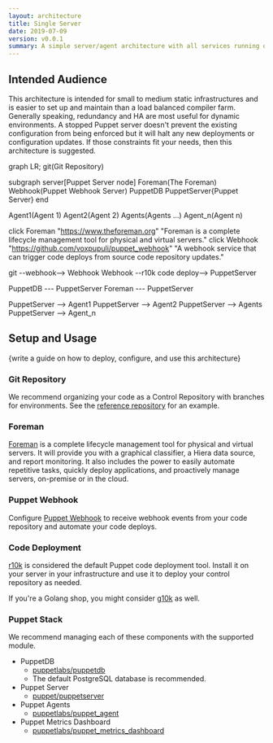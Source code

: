 ```yaml
---
layout: architecture
title: Single Server
date: 2019-07-09
version: v0.0.1
summary: A simple server/agent architecture with all services running on a single machine.
---
```


## Intended Audience

This architecture is intended for small to medium static infrastructures and is
easier to set up and maintain than a load balanced compiler farm. Generally speaking,
redundancy and HA are most useful for dynamic environments. A stopped Puppet
server doesn't prevent the existing configuration from being enforced but it will
halt any new deployments or configuration updates. If those constraints fit your
needs, then this architecture is suggested.


<div class="mermaid">
  graph LR;
  git(Git Repository)

  subgraph server[Puppet Server node]
    Foreman(The Foreman)
    Webhook(Puppet Webhook Server)
    PuppetDB
    PuppetServer{Puppet Server}
  end

  Agent1(Agent 1)
  Agent2(Agent 2)
  Agents(Agents ...)
  Agent_n(Agent n)

  click Foreman "https://www.theforeman.org" "Foreman is a complete lifecycle management tool for physical and virtual servers."
  click Webhook "https://github.com/voxpupuli/puppet_webhook" "A webhook service that can trigger code deploys from source code repository updates."

  git --webhook--> Webhook
  Webhook --r10k code deploy--> PuppetServer

  PuppetDB --- PuppetServer
  Foreman --- PuppetServer

  PuppetServer --> Agent1
  PuppetServer --> Agent2
  PuppetServer --> Agents
  PuppetServer --> Agent_n
</div>

## Setup and Usage

{write a guide on how to deploy, configure, and use this architecture}


### Git Repository

We recommend organizing your code as a Control Repository with branches for
environments. See the [reference repository](https://github.com/puppetlabs/control-repo)
for an example.


### Foreman

[Foreman](https://www.theforeman.org) is a complete lifecycle management tool
for physical and virtual servers. It will provide you with a graphical
classifier, a Hiera data source, and report monitoring. It also includes the
power to easily automate repetitive tasks, quickly deploy applications, and
proactively manage servers, on-premise or in the cloud.


### Puppet Webhook

Configure [Puppet Webhook](https://github.com/voxpupuli/puppet_webhook) to receive
webhook events from your code repository and automate your code deploys.

### Code Deployment

[r10k](https://github.com/puppetlabs/r10k) is considered the default Puppet code
deployment tool. Install it on your server in your infrastructure and use it to
deploy your control repository as needed.

If you're a Golang shop, you might consider [g10k](https://github.com/xorpaul/g10k) as well.


### Puppet Stack

We recommend managing each of these components with the supported module.

* PuppetDB
    * [puppetlabs/puppetdb](https://forge.puppet.com/puppetlabs/puppetdb)
    * The default PostgreSQL database is recommended.
* Puppet Server
    * [puppet/puppetserver](https://forge.puppet.com/puppet/puppetserver)
* Puppet Agents
    * [puppetlabs/puppet_agent](https://forge.puppet.com/puppetlabs/puppet_agent)
* Puppet Metrics Dashboard
    * [puppetlabs/puppet_metrics_dashboard](https://forge.puppet.com/puppetlabs/puppet_metrics_dashboard)
